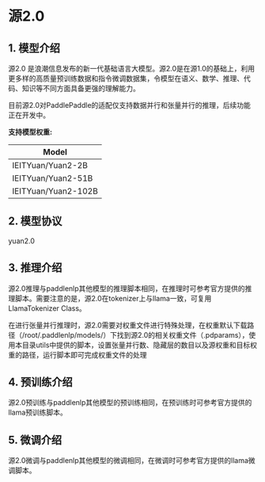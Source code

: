 # 源2.0

## 1. 模型介绍

源2.0 是浪潮信息发布的新一代基础语言大模型。源2.0是在源1.0的基础上，利用更多样的高质量预训练数据和指令微调数据集，令模型在语义、数学、推理、代码、知识等不同方面具备更强的理解能力。

目前源2.0对PaddlePaddle的适配仅支持数据并行和张量并行的推理，后续功能正在开发中。

**支持模型权重:**

| Model             |
|-------------------|
| IEITYuan/Yuan2-2B |
| IEITYuan/Yuan2-51B |
| IEITYuan/Yuan2-102B |

## 2. 模型协议
yuan2.0


## 3. 推理介绍
源2.0推理与paddlenlp其他模型的推理脚本相同，在推理时可参考官方提供的推理脚本。需要注意的是，源2.0在tokenizer上与llama一致，可复用LlamaTokenizer Class。

在进行张量并行推理时，源2.0需要对权重文件进行特殊处理，在权重默认下载路径（/root/.paddlenlp/models/）下找到源2.0的相关权重文件（.pdparams），使用本目录utils中提供的脚本，设置张量并行数、隐藏层的数目以及源权重和目标权重的路径，运行脚本即可完成权重文件的处理

## 4. 预训练介绍
源2.0预训练与paddlenlp其他模型的预训练相同，在预训练时可参考官方提供的llama预训练脚本。

## 5. 微调介绍
源2.0微调与paddlenlp其他模型的微调相同，在微调时可参考官方提供的llama微调脚本。
